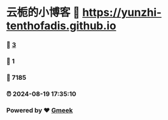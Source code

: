# 云栀的小博客 :link: https://yunzhi-tenthofadis.github.io 
### :page_facing_up: [3](https://yunzhi-tenthofadis.github.io/tag.html) 
### :speech_balloon: 1 
### :hibiscus: 7185 
### :alarm_clock: 2024-08-19 17:35:10 
### Powered by :heart: [Gmeek](https://github.com/Meekdai/Gmeek)
